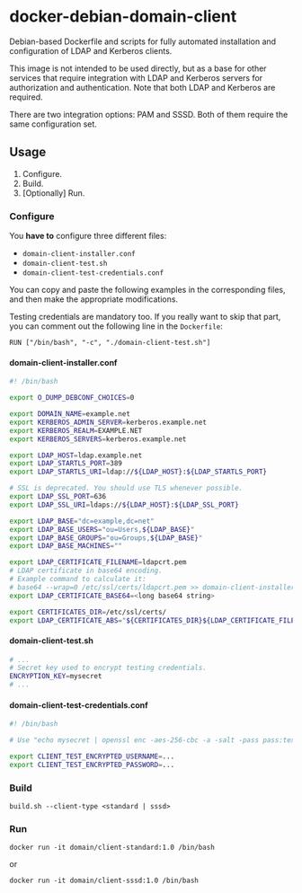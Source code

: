 
# docker-debian-domain-client

Debian-based Dockerfile and scripts for fully automated installation and configuration of LDAP and Kerberos clients.

This image is not intended to be used directly, but as a base for other services that require integration with LDAP and Kerberos servers for authorization and authentication. Note that both LDAP and Kerberos are required.

There are two integration options: PAM and SSSD. Both of them require the same configuration set.

## Usage

1. Configure.
2. Build.
3. [Optionally] Run.

### Configure
You **have to** configure three different files:
* `domain-client-installer.conf`
* `domain-client-test.sh`
* `domain-client-test-credentials.conf`

You can copy and paste the following examples in the corresponding files, and then make the appropriate modifications.

Testing credentials are mandatory too. If you really want to skip that part, you can comment out the following line in the `Dockerfile`:
```Dockefile
RUN ["/bin/bash", "-c", "./domain-client-test.sh"]
```

#### domain-client-installer.conf
```bash
#! /bin/bash

export O_DUMP_DEBCONF_CHOICES=0

export DOMAIN_NAME=example.net
export KERBEROS_ADMIN_SERVER=kerberos.example.net
export KERBEROS_REALM=EXAMPLE.NET
export KERBEROS_SERVERS=kerberos.example.net

export LDAP_HOST=ldap.example.net
export LDAP_STARTLS_PORT=389
export LDAP_STARTLS_URI=ldap://${LDAP_HOST}:${LDAP_STARTLS_PORT}

# SSL is deprecated. You should use TLS whenever possible.
export LDAP_SSL_PORT=636
export LDAP_SSL_URI=ldaps://${LDAP_HOST}:${LDAP_SSL_PORT}

export LDAP_BASE="dc=example,dc=net"
export LDAP_BASE_USERS="ou=Users,${LDAP_BASE}"
export LDAP_BASE_GROUPS="ou=Groups,${LDAP_BASE}"
export LDAP_BASE_MACHINES=""

export LDAP_CERTIFICATE_FILENAME=ldapcrt.pem
# LDAP certificate in base64 encoding.
# Example command to calculate it:
# base64 --wrap=0 /etc/ssl/certs/ldapcrt.pem >> domain-client-installer.conf
export LDAP_CERTIFICATE_BASE64=<long base64 string>

export CERTIFICATES_DIR=/etc/ssl/certs/
export LDAP_CERTIFICATE_ABS="${CERTIFICATES_DIR}${LDAP_CERTIFICATE_FILENAME}"
```

#### domain-client-test.sh
```bash
# ...
# Secret key used to encrypt testing credentials.
ENCRYPTION_KEY=mysecret
# ...
```

#### domain-client-test-credentials.conf
```bash
#! /bin/bash

# Use "echo mysecret | openssl enc -aes-256-cbc -a -salt -pass pass:texttoencrypt" to encrypt data.

export CLIENT_TEST_ENCRYPTED_USERNAME=...
export CLIENT_TEST_ENCRYPTED_PASSWORD=...
```

### Build

```
build.sh --client-type <standard | sssd> 
```

### Run

```
docker run -it domain/client-standard:1.0 /bin/bash
```
or
```
docker run -it domain/client-sssd:1.0 /bin/bash
```
